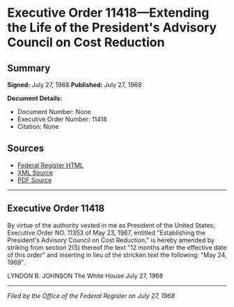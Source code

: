 # Executive Order 11418—Extending the Life of the President's Advisory Council on Cost Reduction

## Summary

**Signed:** July 27, 1968
**Published:** July 27, 1968

**Document Details:**
- Document Number: None
- Executive Order Number: 11418
- Citation: None

## Sources
- [Federal Register HTML](https://www.presidency.ucsb.edu/documents/executive-order-11418-extending-the-life-the-presidents-advisory-council-cost-reduction)
- [XML Source](None)
- [PDF Source](None)

---

## Executive Order 11418

By virtue of the authority vested in me as President of the United States, Executive Order NO. 11353 of May 23, 1967, entitled "Establishing the President's Advisory Council on Cost Reduction," is hereby amended by striking from section 2(5) thereof the text "12 months after the effective date of this order" and inserting in lieu of the stricken text the following: "May 24, 1969".

LYNDON B. JOHNSON
The White House
July 27, 1968

---

*Filed by the Office of the Federal Register on July 27, 1968*

